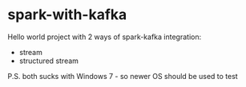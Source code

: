 # spark-with-kafka
Hello world project with 2 ways of spark-kafka integration:
- stream
- structured stream

P.S. both sucks with Windows 7 - so newer OS should be used to test
